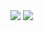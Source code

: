 <img style="max-height: 300px" src="https://wakatime.com/share/@b9c1b4eb-ae27-4dfe-bb47-28f2366a258d/401399e0-adb5-4934-81e1-217443a962cc.svg"/>
<img style="max-height: 300px" src="https://wakatime.com/share/@b9c1b4eb-ae27-4dfe-bb47-28f2366a258d/779a2c79-4eb3-45a8-a390-991a971beb54.svg"/>
